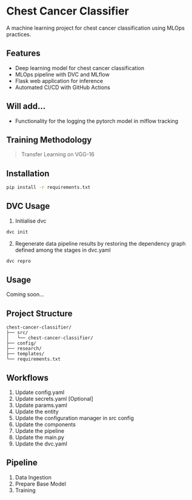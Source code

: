 
# Chest Cancer Classifier

A machine learning project for chest cancer classification using MLOps practices.

## Features

- Deep learning model for chest cancer classification
- MLOps pipeline with DVC and MLflow
- Flask web application for inference
- Automated CI/CD with GitHub Actions

## Will add...
- Functionality for the logging the pytorch model in mlflow tracking

## Training Methodology

> Transfer Learning on VGG-16

## Installation

```bash
pip install -r requirements.txt
```

## DVC Usage
1. Initialise dvc
```bash
dvc init
```
2. Regenerate data pipeline results by restoring the dependency graph defined among the stages in dvc.yaml
```bash
dvc repro
```

## Usage

Coming soon...

## Project Structure

```
chest-cancer-classifier/
├── src/
│   └── chest-cancer-classifier/
├── config/
├── research/
├── templates/
└── requirements.txt
```

## Workflows

1. Update config.yaml
2. Update secrets.yaml [Optional]
3. Update params.yaml
4. Update the entity
5. Update the configuration manager in src config
6. Update the components
7. Update the pipeline
8. Update the main.py
9. Update the dvc.yaml

## Pipeline

1. Data Ingestion
2. Prepare Base Model
3. Training
